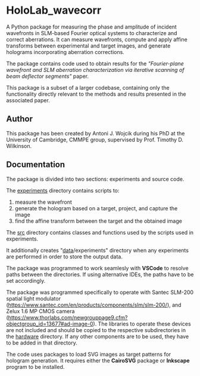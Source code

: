 # HoloLab_wavecorr
A Python package for measuring the phase and amplitude of incident wavefronts in SLM-based Fourier optical systems to characterize and correct aberrations. It can measure wavefronts, compute and apply affine transforms between experimental and target images, and generate holograms incorporating aberration corrections. 

The package contains code used to obtain results for the *"Fourier-plane wavefront and SLM aberration characterization via iterative scanning of beam deflector segments"* paper.

This package is a subset of a larger codebase, containing only the functionality directly relevant to the methods and results presented in the associated paper.

## Author
This package has been created by Antoni J. Wojcik during his PhD at the University of Cambridge, CMMPE group, supervised by Prof. Timothy D. Wilkinson.

## Documentation
The package is divided into two sections: experiments and source code. 

The [experiments](experiments) directory contains scripts to:
1. measure the wavefront
2. generate the hologram based on a target, project, and capture the image
3. find the affine transform between the target and the obtained image

The [src](src) directory contains classes and functions used by the scripts used in experiments.

It additionally creates "[data](data)/experiments" directory when any experiments are performed in order to store the output data.

The package was programmed to work seamlesly with **VSCode** to resolve paths between the directories. If using alternative IDEs, the paths have to be set accordingly.

The package was programmed specifically to operate with Santec SLM-200 spatial light modulator (https://www.santec.com/en/products/components/slm/slm-200/), and Zelux 1.6 MP CMOS camera (https://www.thorlabs.com/newgrouppage9.cfm?objectgroup_id=13677#ad-image-0). The libraries to operate these devices are not included and should be copied to the respective subdirectories in the [hardware](src/hardware) directory. If any other components are to be used, they have to be added in that directory.

The code uses packages to load SVG images as target patterns for hologram generation. It requires either the **CairoSVG** package or **Inkscape** program to be installed.